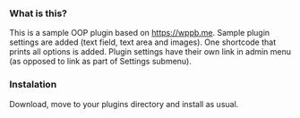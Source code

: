 ### What is this?
This is a sample OOP plugin based on https://wppb.me.
Sample plugin settings are added (text field, text area and images). One shortcode that prints all options is added.
Plugin settings have their own link in admin menu (as opposed to link as part of Settings submenu).

### Instalation
Download, move to your plugins directory and install as usual.